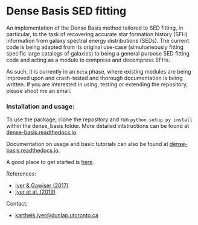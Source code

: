# Dense Basis SED fitting

An implementation of the Dense Basis method tailored to SED fitting, in particular, to the task of recovering accurate star formation history (SFH) information from galaxy spectral energy distributions (SEDs). The current code is being adapted from its original use-case (simultaneously fitting specific large catalogs of galaxies) to being a general purpose SED fitting code and acting as a module to compress and decompress SFHs. 

As such, it is currently in an `beta` phase, where existing modules are being improved upon and crash-tested and thorough documentation is being written. If you are interested in using, testing or extending the repository, please shoot me an email. 

### Installation and usage:

To use the package, clone the repository and run `python setup.py install` within the dense_basis folder. More detailed intstructions can be found at [dense-basis.readthedocs.io](https://dense-basis.readthedocs.io).

Documentation on usage and basic tutorials can also be found at [dense-basis.readthedocs.io](https://dense-basis.readthedocs.io). 

A good place to get started is [here](https://github.com/kartheikiyer/dense_basis/blob/master/docs/tutorials/getting_started.ipynb).

References:
- [Iyer & Gawiser (2017)](https://iopscience.iop.org/article/10.3847/1538-4357/aa63f0/meta)
- [Iyer et al. (2019)](https://iopscience.iop.org/article/10.3847/1538-4357/ab2052/meta) 

Contact:
- kartheik.iyer@dunlap.utoronto.ca
